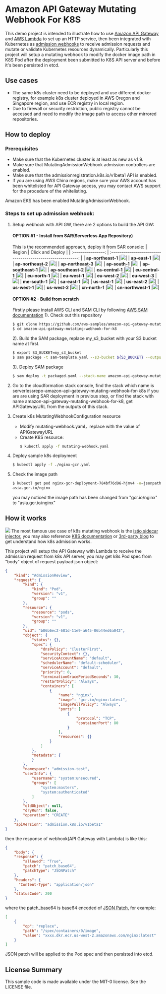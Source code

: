 # Amazon API Gateway Mutating Webhook For K8S
This demo project is intended to illustrate how to use [Amazon API Gateway](https://aws.amazon.com/api-gateway/) and [AWS Lambda](https://aws.amazon.com/lambda/) to set up an HTTP service, then been integrated with Kubernetes as [admission webhooks](https://kubernetes.io/docs/reference/access-authn-authz/extensible-admission-controllers/) to receive admission requests and mutate or validate Kubernetes resources dynamically. Particularly this project will setup a mutating webhook to modify the docker image path in K8S Pod after the deployment been submitted to K8S API server and before it's been persisted in etcd.

## Use cases
- The same k8s cluster need to be deployed and use different docker registry, for example k8s cluster deployed in AWS Oregon and Singapore region, and use ECR registry in local region.
- Due to firewall or security restriction, public registry cannot be accessed and need to modify the image path to access other mirrored repositories.

## How to deploy
### Prerequisites
- Make sure that the Kubernetes cluster is at least as new as v1.9.
- Make sure that MutatingAdmissionWebhook admission controllers are enabled.
- Make sure that the admissionregistration.k8s.io/v1beta1 API is enabled.
- If you are using AWS China regions, make sure your AWS account has been whitelisted for API Gateway access, you may contact AWS support for the procedure of the whitelisting.

Amazon EKS has been enabled MutatingAdmissionWebhook.

### Steps to set up admission webhook:
1. Setup webhook with API GW, there are 2 options to build the API GW:
    #### OPTION #1 - Install from SAR(Serverless App Repository)
    This is the recommended approach, deploy it from SAR console:
    |        Region        |                    Click and Deploy                     |
    | :----------------: | :----------------------------------------------------------: |
    |  **ap-northeast-1**  |[![](https://img.shields.io/badge/SAR-Deploy%20Now-yellow.svg)](https://deploy.serverlessrepo.app/ap-northeast-1/?app=arn:aws:serverlessrepo:us-east-1:269621987045:applications/amazon-api-gateway-mutating-webhook-for-k8s)|
    |  **ap-east-1**  |[![](https://img.shields.io/badge/SAR-Deploy%20Now-yellow.svg)](https://deploy.serverlessrepo.app/ap-east-1/?app=arn:aws:serverlessrepo:us-east-1:269621987045:applications/amazon-api-gateway-mutating-webhook-for-k8s)|
    |  **ap-northeast-2**  |[![](https://img.shields.io/badge/SAR-Deploy%20Now-yellow.svg)](https://deploy.serverlessrepo.app/ap-northeast-2/?app=arn:aws:serverlessrepo:us-east-1:269621987045:applications/amazon-api-gateway-mutating-webhook-for-k8s)|
    |  **ap-northeast-3**  |[![](https://img.shields.io/badge/SAR-Deploy%20Now-yellow.svg)](https://deploy.serverlessrepo.app/ap-northeast-3/?app=arn:aws:serverlessrepo:us-east-1:269621987045:applications/amazon-api-gateway-mutating-webhook-for-k8s)|
    |  **ap-south-1**  |[![](https://img.shields.io/badge/SAR-Deploy%20Now-yellow.svg)](https://deploy.serverlessrepo.app/ap-south-1/?app=arn:aws:serverlessrepo:us-east-1:269621987045:applications/amazon-api-gateway-mutating-webhook-for-k8s)|
    |  **ap-southeast-1**  |[![](https://img.shields.io/badge/SAR-Deploy%20Now-yellow.svg)](https://deploy.serverlessrepo.app/ap-southeast-1/?app=arn:aws:serverlessrepo:us-east-1:269621987045:applications/amazon-api-gateway-mutating-webhook-for-k8s)|
    |  **ap-southeast-2**  |[![](https://img.shields.io/badge/SAR-Deploy%20Now-yellow.svg)](https://deploy.serverlessrepo.app/ap-southeast-2/?app=arn:aws:serverlessrepo:us-east-1:269621987045:applications/amazon-api-gateway-mutating-webhook-for-k8s)|
    |  **ca-central-1**  |[![](https://img.shields.io/badge/SAR-Deploy%20Now-yellow.svg)](https://deploy.serverlessrepo.app/ca-central-1/?app=arn:aws:serverlessrepo:us-east-1:269621987045:applications/amazon-api-gateway-mutating-webhook-for-k8s)|
    |  **eu-central-1**  |[![](https://img.shields.io/badge/SAR-Deploy%20Now-yellow.svg)](https://deploy.serverlessrepo.app/eu-central-1/?app=arn:aws:serverlessrepo:us-east-1:269621987045:applications/amazon-api-gateway-mutating-webhook-for-k8s)|
    |  **eu-north-1**  |[![](https://img.shields.io/badge/SAR-Deploy%20Now-yellow.svg)](https://deploy.serverlessrepo.app/eu-north-1/?app=arn:aws:serverlessrepo:us-east-1:269621987045:applications/amazon-api-gateway-mutating-webhook-for-k8s)|
    |  **eu-west-1**  |[![](https://img.shields.io/badge/SAR-Deploy%20Now-yellow.svg)](https://deploy.serverlessrepo.app/eu-west-1/?app=arn:aws:serverlessrepo:us-east-1:269621987045:applications/amazon-api-gateway-mutating-webhook-for-k8s)|
    |  **eu-west-2**  |[![](https://img.shields.io/badge/SAR-Deploy%20Now-yellow.svg)](https://deploy.serverlessrepo.app/eu-west-2/?app=arn:aws:serverlessrepo:us-east-1:269621987045:applications/amazon-api-gateway-mutating-webhook-for-k8s)|
    |  **eu-west-3**  |[![](https://img.shields.io/badge/SAR-Deploy%20Now-yellow.svg)](https://deploy.serverlessrepo.app/eu-west-3/?app=arn:aws:serverlessrepo:us-east-1:269621987045:applications/amazon-api-gateway-mutating-webhook-for-k8s)|
    |  **me-south-1**  |[![](https://img.shields.io/badge/SAR-Deploy%20Now-yellow.svg)](https://deploy.serverlessrepo.app/me-south-1/?app=arn:aws:serverlessrepo:us-east-1:269621987045:applications/amazon-api-gateway-mutating-webhook-for-k8s)|
    |  **sa-east-1**  |[![](https://img.shields.io/badge/SAR-Deploy%20Now-yellow.svg)](https://deploy.serverlessrepo.app/sa-east-1/?app=arn:aws:serverlessrepo:us-east-1:269621987045:applications/amazon-api-gateway-mutating-webhook-for-k8s)|
    |  **us-east-1**  |[![](https://img.shields.io/badge/SAR-Deploy%20Now-yellow.svg)](https://deploy.serverlessrepo.app/us-east-1/?app=arn:aws:serverlessrepo:us-east-1:269621987045:applications/amazon-api-gateway-mutating-webhook-for-k8s)|
    |  **us-east-2**  |[![](https://img.shields.io/badge/SAR-Deploy%20Now-yellow.svg)](https://deploy.serverlessrepo.app/us-east-2/?app=arn:aws:serverlessrepo:us-east-1:269621987045:applications/amazon-api-gateway-mutating-webhook-for-k8s)|
    |  **us-west-1**  |[![](https://img.shields.io/badge/SAR-Deploy%20Now-yellow.svg)](https://deploy.serverlessrepo.app/us-west-1/?app=arn:aws:serverlessrepo:us-east-1:269621987045:applications/amazon-api-gateway-mutating-webhook-for-k8s)|
    |  **us-west-2**  |[![](https://img.shields.io/badge/SAR-Deploy%20Now-yellow.svg)](https://deploy.serverlessrepo.app/us-west-2/?app=arn:aws:serverlessrepo:us-east-1:269621987045:applications/amazon-api-gateway-mutating-webhook-for-k8s)|
    |  **cn-north-1**  |[![](https://img.shields.io/badge/SAR-Deploy%20Now-yellow.svg)](https://console.amazonaws.cn/lambda/home?region=cn-north-1#/create/app?applicationId=arn:aws-cn:serverlessrepo:cn-north-1:086750097665:applications/amazon-api-gateway-mutating-webhook-for-k8s)|
    |  **cn-northwest-1**  |[![](https://img.shields.io/badge/SAR-Deploy%20Now-yellow.svg)](https://console.amazonaws.cn/lambda/home?region=cn-northwest-1#/create/app?applicationId=arn:aws-cn:serverlessrepo:cn-north-1:086750097665:applications/amazon-api-gateway-mutating-webhook-for-k8s)|


    #### OPTION #2 - Build from scratch
    Firstly please install AWS CLI and SAM CLI by following [AWS SAM documentation](https://docs.aws.amazon.com/serverless-application-model/latest/developerguide/serverless-sam-cli-install.html)
    1). Check out this repository 

    ```sh
    $ git clone https://github.com/aws-samples/amazon-api-gateway-mutating-webhook-for-k8.git
    $ cd amazon-api-gateway-mutating-webhook-for-k8
    ```

    2). Build the SAM package, replace my_s3_bucket with your S3 bucket name at first.

    ```sh
    $ export S3_BUCKET=my_s3_bucket
    $ sam package -t sam-template.yaml --s3-bucket ${S3_BUCKET} --output-template-file packaged.yaml
    ```

    3). Deploy SAM package

    ```sh
    $ sam deploy -t packaged.yaml --stack-name amazon-api-gateway-mutating-webhook-for-k8 --capabilities CAPABILITY_IAM
    ```
2. Go to the cloudformation stack console, find the stack which name is serverlessrepo-amazon-api-gateway-mutating-webhook-for-k8s if you are are using SAR deployment in previous step, or find the stack with name amazon-api-gateway-mutating-webhook-for-k8, get APIGatewayURL from the outputs of this stack.

3. Create k8s MutatingWebhookConfiguration resource
    - Modify mutating-webhook.yaml，replace <WEB-HOOK-URL> with the value of APIGatewayURL
    - Create K8S resource:
        ```bash
        $ kubectl apply -f mutating-webhook.yaml
        ```
4. Deploy sample k8s deployment
    ```bash
    $ kubectl apply -f ./nginx-gcr.yaml
    ```
5. Check the image path 
    ```bash
    $ kubectl get pod nginx-gcr-deployment-784bf76d96-hjmv4 -o=jsonpath='{.spec.containers[0].image}'
    asia.gcr.io/nginx
    ```
    you may noticed the image path has been changed from "gcr.io/nginx" to "asia.gcr.io/nginx"

## How it works
![](./images/solution-diagram.png)
The most famous use case of k8s mutating webhook is the [istio sidecar injector](https://istio.io/docs/reference/commands/sidecar-injector/), you may also reference [K8S documentation](https://kubernetes.io/docs/reference/access-authn-authz/extensible-admission-controllers/) or [3rd-party blog](https://medium.com/dowjones/how-did-that-sidecar-get-there-4dcd73f1a0a4) to get understand how k8s admission works.

This project will setup the API Gateway with Lambda to receive the admission request from k8s API server, you may get k8s Pod spec from "body" object of request payload json object:
```json
{
    "kind": "AdmissionReview",
    "request": {
        "kind": {
            "kind": "Pod",
            "version": "v1",
            "group": ""
        },
        "resource": {
            "resource": "pods",
            "version": "v1",
            "group": ""
        },
        "uid": "b06b6ec2-681d-11e9-a645-06b44ed6a042",
        "object": {
            "status": {},
            "spec": {
                "dnsPolicy": "ClusterFirst",
                "securityContext": {},
                "serviceAccountName": "default",
                "schedulerName": "default-scheduler",
                "serviceAccount": "default",
                "priority": 0,
                "terminationGracePeriodSeconds": 30,
                "restartPolicy": "Always",
                "containers": [
                    {
                        "name": "nginx",
                        "image": "gcr.io/nginx:latest",
                        "imagePullPolicy": "Always",
                        "ports": [
                            {
                                "protocol": "TCP",
                                "containerPort": 80
                            }
                        ],
                        "resources": {}
                    }
                ]
            },
            "metadata": {
            }
        },
        "namespace": "admission-test",
        "userInfo": {
            "username": "system:unsecured",
            "groups": [
                "system:masters",
                "system:authenticated"
            ]
        },
        "oldObject": null,
        "dryRun": false,
        "operation": "CREATE"
    },
    "apiVersion": "admission.k8s.io/v1beta1"
}
```
then the response of webhook(API Gateway with Lambda) is like this:
```json
{
    "body": {
    "response": {
        "allowed": "True",
        "patch": "patch_base64",
        "patchType": "JSONPatch"
    },
    "headers": {
      "Content-Type": "application/json"
    },
    "statusCode": 200
}
```
where the patch_base64 is base64 encoded of [JSON Patch](http://jsonpatch.com/), for example:
```json
[
    {
        "op": "replace",
        "path": "/spec/containers/0/image",
        "value": "xxxx.dkr.ecr.us-west-2.amazonaws.com/nginx:latest"
    }
]
```
JSON patch will be applied to the Pod spec and then persisted into etcd.

## License Summary

This sample code is made available under the MIT-0 license. See the LICENSE file.
